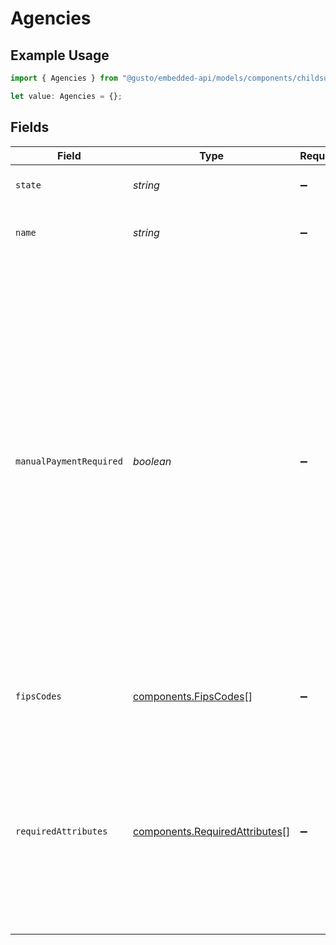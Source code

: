 # Agencies

## Example Usage

```typescript
import { Agencies } from "@gusto/embedded-api/models/components/childsupportdata.js";

let value: Agencies = {};
```

## Fields

| Field                                                                                                                                                                                                                                                                                                                                                     | Type                                                                                                                                                                                                                                                                                                                                                      | Required                                                                                                                                                                                                                                                                                                                                                  | Description                                                                                                                                                                                                                                                                                                                                               |
| --------------------------------------------------------------------------------------------------------------------------------------------------------------------------------------------------------------------------------------------------------------------------------------------------------------------------------------------------------- | --------------------------------------------------------------------------------------------------------------------------------------------------------------------------------------------------------------------------------------------------------------------------------------------------------------------------------------------------------- | --------------------------------------------------------------------------------------------------------------------------------------------------------------------------------------------------------------------------------------------------------------------------------------------------------------------------------------------------------- | --------------------------------------------------------------------------------------------------------------------------------------------------------------------------------------------------------------------------------------------------------------------------------------------------------------------------------------------------------- |
| `state`                                                                                                                                                                                                                                                                                                                                                   | *string*                                                                                                                                                                                                                                                                                                                                                  | :heavy_minus_sign:                                                                                                                                                                                                                                                                                                                                        | Two letter state abbreviation                                                                                                                                                                                                                                                                                                                             |
| `name`                                                                                                                                                                                                                                                                                                                                                    | *string*                                                                                                                                                                                                                                                                                                                                                  | :heavy_minus_sign:                                                                                                                                                                                                                                                                                                                                        | Name of state child support agency                                                                                                                                                                                                                                                                                                                        |
| `manualPaymentRequired`                                                                                                                                                                                                                                                                                                                                   | *boolean*                                                                                                                                                                                                                                                                                                                                                 | :heavy_minus_sign:                                                                                                                                                                                                                                                                                                                                        | Specifies if remitting payment to the agency is required outside of Gusto. If true, Gusto includes garnishment amounts for this agency in payroll calculation, but does not debit for or remit payment to the agency automatically. As of September 2024, only garnishments for South Carolina Integrated Child Support Services require manual payment.<br/> |
| `fipsCodes`                                                                                                                                                                                                                                                                                                                                               | [components.FipsCodes](../../models/components/fipscodes.md)[]                                                                                                                                                                                                                                                                                            | :heavy_minus_sign:                                                                                                                                                                                                                                                                                                                                        | FIPS codes for state or county child support orders                                                                                                                                                                                                                                                                                                       |
| `requiredAttributes`                                                                                                                                                                                                                                                                                                                                      | [components.RequiredAttributes](../../models/components/requiredattributes.md)[]                                                                                                                                                                                                                                                                          | :heavy_minus_sign:                                                                                                                                                                                                                                                                                                                                        | Describes which child support case identifying attributes are required for this agency. While most agencies only require a single identifier, some (e.g. OH) require multiple identifiers.                                                                                                                                                                |
